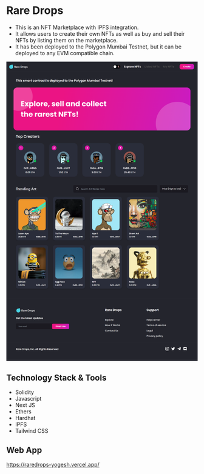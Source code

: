 # Rare Drops

- This is an NFT Marketplace with IPFS integration. 
- It allows users to create their own NFTs as well as buy and sell their NFTs by listing them on the marketplace. 
- It has been deployed to the Polygon Mumbai Testnet, but it can be deployed to any EVM compatible chain.

![App Screenshot](assets/screenshot.png)

## Technology Stack & Tools

- Solidity
- Javascript
- Next JS
- Ethers
- Hardhat
- IPFS
- Tailwind CSS

## Web App

https://raredrops-yogesh.vercel.app/
